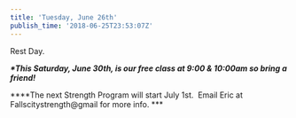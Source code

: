```yaml
---
title: 'Tuesday, June 26th'
publish_time: '2018-06-25T23:53:07Z'
---
```


Rest Day.

***\*This Saturday, June 30th, is our free class at 9:00 & 10:00am so
bring a friend!***

***\*The next Strength Program will start July 1st.  Email Eric at
Fallscitystrength\@gmail for more info. ***
